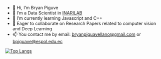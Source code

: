 - 👋 Hi, I’m Bryan Piguve
- 👀 I’m a Data Scientist in [INARILAB](https://inarilab.com/)
- 🌱 I’m currently learning Javascript and C++
- 💞️ Eager to collaborate on Research Papers related to computer vision and Deep Learning
- 📫 You contact me by email: bryanpiguavellano@gmail.com or bpiguave@espol.edu.ec

<!---
bryanpiguave/bryanpiguave is a ✨ special ✨ repository because its `README.md` (this file) appears on your GitHub profile.
You can click the Preview link to take a look at your changes.
--->
[![Top Langs](https://github-readme-stats.vercel.app/api/top-langs/?username=bryanpiguave&theme=dracula)](https://github.com/anuraghazra/github-readme-stats)
